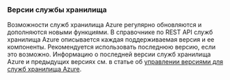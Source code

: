 ### <a name="storage-service-versions"></a>Версии службы хранилища
Возможности служб хранилища Azure регулярно обновляются и дополняются новыми функциями. В справочнике по REST API служб хранилища Azure описывается каждая поддерживаемая версия и ее компоненты. Рекомендуется использовать последнюю версию, если это возможно. Информацию о последней версии служб хранилища Azure и предыдущих версиях см. в статье об [управлении версиями для служб хранилища Azure](https://msdn.microsoft.com/library/azure/dd894041.aspx).  

